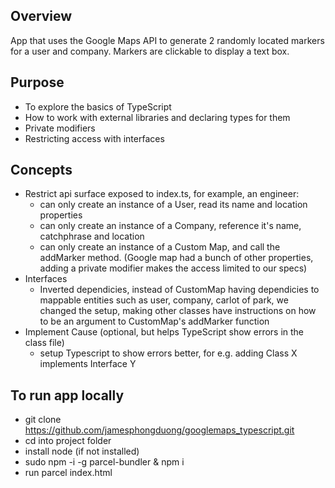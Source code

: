 ## Overview
App that uses the Google Maps API to generate 2 randomly located markers for a user and company. Markers are clickable to display a text box.

## Purpose
- To explore the basics of TypeScript
- How to work with external libraries and declaring types for them
- Private modifiers
- Restricting access with interfaces

## Concepts
- Restrict api surface exposed to index.ts, 
  for example, an engineer: 
  - can only create an instance of a User, read its name and location properties
  - can only create an instance of a Company, reference it's name, catchphrase and location
  - can only create an instance of a Custom Map, and call the addMarker method.
  (Google map had a bunch of other properties, adding a private modifier makes the access limited to our specs)
- Interfaces 
  - Inverted dependicies, instead of CustomMap having dependicies to mappable entities such as user, company, carlot of park, we changed the setup, making other classes have instructions on how to be an argument to CustomMap's addMarker function
- Implement Cause (optional, but helps TypeScript show errors in the class file) 
  - setup Typescript to show errors better, for e.g. adding Class X implements Interface Y 

## To run app locally
- git clone https://github.com/jamesphongduong/googlemaps_typescript.git
- cd into project folder
- install node (if not installed)
- sudo npm -i -g parcel-bundler & npm i
- run parcel index.html